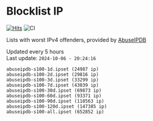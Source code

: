 # Blocklist IP

[![Hits](https://hits.seeyoufarm.com/api/count/incr/badge.svg?url=https%3A%2F%2Fgithub.com%2Fborestad%2Fblocklist-ip%2F&count_bg=%2379C83D&title_bg=%23555555&icon=&icon_color=%23E7E7E7&title=hits&edge_flat=false)](https://hits.seeyoufarm.com)  ![CI](https://img.shields.io/github/workflow/status/borestad/blocklist-ip/CI?style=flat-square)

Lists with worst IPv4 offenders, provided by [AbuseIPDB](https://www.abuseipdb.com/)

<!-- FOOTER-PLACEHOLDER -->
Updated every 5 hours<br>
Last update: `2024-10-06 - 20:24:16`
```
abuseipdb-s100-1d.ipset (24987 ip)
abuseipdb-s100-2d.ipset (29816 ip)
abuseipdb-s100-3d.ipset (33299 ip)
abuseipdb-s100-7d.ipset (43039 ip)
abuseipdb-s100-30d.ipset (69873 ip)
abuseipdb-s100-60d.ipset (93371 ip)
abuseipdb-s100-90d.ipset (118563 ip)
abuseipdb-s100-120d.ipset (147385 ip)
abuseipdb-s100-all.ipset (652852 ip)
```
